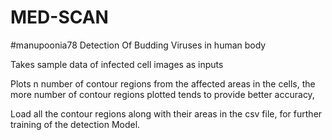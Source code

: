 # MED-SCAN
#manupoonia78
Detection Of Budding Viruses in human body

Takes sample data of infected cell images as inputs

Plots n number of contour regions from the affected areas in the cells,
the more number of contour regions plotted tends to provide better accuracy,

Load all the contour regions along with their areas in the csv file, for further training of the detection Model.  


